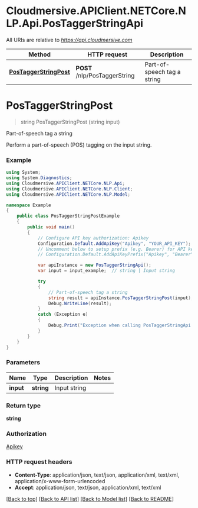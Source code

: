 # Cloudmersive.APIClient.NETCore.NLP.Api.PosTaggerStringApi

All URIs are relative to *https://api.cloudmersive.com*

Method | HTTP request | Description
------------- | ------------- | -------------
[**PosTaggerStringPost**](PosTaggerStringApi.md#postaggerstringpost) | **POST** /nlp/PosTaggerString | Part-of-speech tag a string


<a name="postaggerstringpost"></a>
# **PosTaggerStringPost**
> string PosTaggerStringPost (string input)

Part-of-speech tag a string

Perform a part-of-speech (POS) tagging on the input string.

### Example
```csharp
using System;
using System.Diagnostics;
using Cloudmersive.APIClient.NETCore.NLP.Api;
using Cloudmersive.APIClient.NETCore.NLP.Client;
using Cloudmersive.APIClient.NETCore.NLP.Model;

namespace Example
{
    public class PosTaggerStringPostExample
    {
        public void main()
        {
            // Configure API key authorization: Apikey
            Configuration.Default.AddApiKey("Apikey", "YOUR_API_KEY");
            // Uncomment below to setup prefix (e.g. Bearer) for API key, if needed
            // Configuration.Default.AddApiKeyPrefix("Apikey", "Bearer");

            var apiInstance = new PosTaggerStringApi();
            var input = input_example;  // string | Input string

            try
            {
                // Part-of-speech tag a string
                string result = apiInstance.PosTaggerStringPost(input);
                Debug.WriteLine(result);
            }
            catch (Exception e)
            {
                Debug.Print("Exception when calling PosTaggerStringApi.PosTaggerStringPost: " + e.Message );
            }
        }
    }
}
```

### Parameters

Name | Type | Description  | Notes
------------- | ------------- | ------------- | -------------
 **input** | **string**| Input string | 

### Return type

**string**

### Authorization

[Apikey](../README.md#Apikey)

### HTTP request headers

 - **Content-Type**: application/json, text/json, application/xml, text/xml, application/x-www-form-urlencoded
 - **Accept**: application/json, text/json, application/xml, text/xml

[[Back to top]](#) [[Back to API list]](../README.md#documentation-for-api-endpoints) [[Back to Model list]](../README.md#documentation-for-models) [[Back to README]](../README.md)


